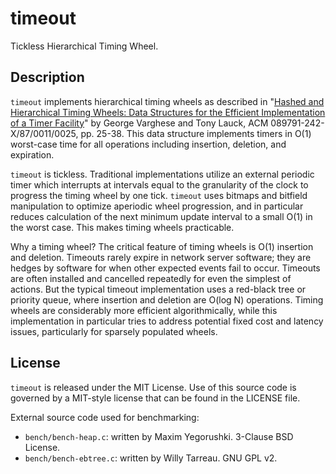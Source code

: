 # timeout

Tickless Hierarchical Timing Wheel.

## Description

`timeout` implements hierarchical timing wheels as described in
"[Hashed and Hierarchical Timing Wheels: Data Structures for the Efficient Implementation of a Timer Facility](http://www.cs.columbia.edu/~nahum/w6998/papers/ton97-timing-wheels.pdf)"
by George Varghese and Tony Lauck, ACM 089791-242-X/87/0011/0025, pp. 25-38.
This data structure implements timers in O(1) worst-case time for all
operations including insertion, deletion, and expiration.

`timeout` is tickless. Traditional implementations utilize an external
periodic timer which interrupts at intervals equal to the granularity of the
clock to progress the timing wheel by one tick. `timeout` uses bitmaps and
bitfield manipulation to optimize aperiodic wheel progression, and in
particular reduces calculation of the next minimum update interval to
a small O(1) in the worst case. This makes timing wheels practicable.

Why a timing wheel? The critical feature of timing wheels is O(1)
insertion and deletion. Timeouts rarely expire in network server software;
they are hedges by software for when other expected events fail to occur.
Timeouts are often installed and cancelled repeatedly for even the simplest
of actions. But the typical timeout implementation uses a red-black tree or
priority queue, where insertion and deletion are O(log N) operations.
Timing wheels are considerably more efficient algorithmically, while this
implementation in particular tries to address potential fixed cost and
latency issues, particularly for sparsely populated wheels.

## License

`timeout` is released under the MIT License. Use of this source code is
governed by a MIT-style license that can be found in the LICENSE file.

External source code used for benchmarking:
- `bench/bench-heap.c`: written by Maxim Yegorushki. 3-Clause BSD License.
- `bench/bench-ebtree.c`: written by Willy Tarreau. GNU GPL v2.
